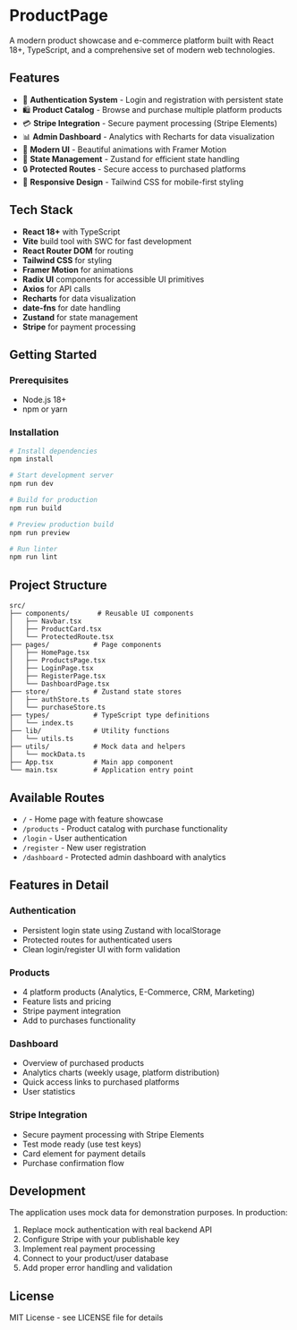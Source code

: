 # ProductPage

A modern product showcase and e-commerce platform built with React 18+, TypeScript, and a comprehensive set of modern web technologies.

## Features

- 🔐 **Authentication System** - Login and registration with persistent state
- 🛍️ **Product Catalog** - Browse and purchase multiple platform products
- 💳 **Stripe Integration** - Secure payment processing (Stripe Elements)
- 📊 **Admin Dashboard** - Analytics with Recharts for data visualization
- 🎨 **Modern UI** - Beautiful animations with Framer Motion
- 🎯 **State Management** - Zustand for efficient state handling
- 🔒 **Protected Routes** - Secure access to purchased platforms
- 📱 **Responsive Design** - Tailwind CSS for mobile-first styling

## Tech Stack

- **React 18+** with TypeScript
- **Vite** build tool with SWC for fast development
- **React Router DOM** for routing
- **Tailwind CSS** for styling
- **Framer Motion** for animations
- **Radix UI** components for accessible UI primitives
- **Axios** for API calls
- **Recharts** for data visualization
- **date-fns** for date handling
- **Zustand** for state management
- **Stripe** for payment processing

## Getting Started

### Prerequisites

- Node.js 18+ 
- npm or yarn

### Installation

```bash
# Install dependencies
npm install

# Start development server
npm run dev

# Build for production
npm run build

# Preview production build
npm run preview

# Run linter
npm run lint
```

## Project Structure

```
src/
├── components/       # Reusable UI components
│   ├── Navbar.tsx
│   ├── ProductCard.tsx
│   └── ProtectedRoute.tsx
├── pages/           # Page components
│   ├── HomePage.tsx
│   ├── ProductsPage.tsx
│   ├── LoginPage.tsx
│   ├── RegisterPage.tsx
│   └── DashboardPage.tsx
├── store/           # Zustand state stores
│   ├── authStore.ts
│   └── purchaseStore.ts
├── types/           # TypeScript type definitions
│   └── index.ts
├── lib/             # Utility functions
│   └── utils.ts
├── utils/           # Mock data and helpers
│   └── mockData.ts
├── App.tsx          # Main app component
└── main.tsx         # Application entry point
```

## Available Routes

- `/` - Home page with feature showcase
- `/products` - Product catalog with purchase functionality
- `/login` - User authentication
- `/register` - New user registration
- `/dashboard` - Protected admin dashboard with analytics

## Features in Detail

### Authentication
- Persistent login state using Zustand with localStorage
- Protected routes for authenticated users
- Clean login/register UI with form validation

### Products
- 4 platform products (Analytics, E-Commerce, CRM, Marketing)
- Feature lists and pricing
- Stripe payment integration
- Add to purchases functionality

### Dashboard
- Overview of purchased products
- Analytics charts (weekly usage, platform distribution)
- Quick access links to purchased platforms
- User statistics

### Stripe Integration
- Secure payment processing with Stripe Elements
- Test mode ready (use test keys)
- Card element for payment details
- Purchase confirmation flow

## Development

The application uses mock data for demonstration purposes. In production:

1. Replace mock authentication with real backend API
2. Configure Stripe with your publishable key
3. Implement real payment processing
4. Connect to your product/user database
5. Add proper error handling and validation

## License

MIT License - see LICENSE file for details
